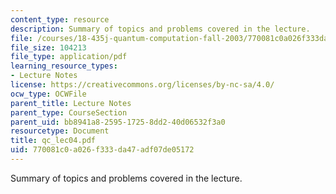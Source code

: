 ```yaml
---
content_type: resource
description: Summary of topics and problems covered in the lecture.
file: /courses/18-435j-quantum-computation-fall-2003/770081c0a026f333da47adf07de05172_qc_lec04.pdf
file_size: 104213
file_type: application/pdf
learning_resource_types:
- Lecture Notes
license: https://creativecommons.org/licenses/by-nc-sa/4.0/
ocw_type: OCWFile
parent_title: Lecture Notes
parent_type: CourseSection
parent_uid: bb8941a8-2595-1725-8dd2-40d06532f3a0
resourcetype: Document
title: qc_lec04.pdf
uid: 770081c0-a026-f333-da47-adf07de05172
---
```

Summary of topics and problems covered in the lecture.